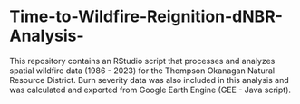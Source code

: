 # Time-to-Wildfire-Reignition-dNBR-Analysis-
This repository contains an RStudio script that processes and analyzes spatial wildfire data (1986 - 2023) for the Thompson Okanagan Natural Resource District. Burn severity data was also included in this analysis and was calculated and exported from Google Earth Engine (GEE - Java script).
